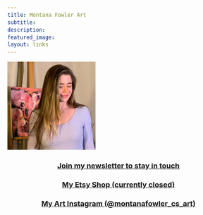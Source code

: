 ```yaml
---
title: Montana Fowler Art
subtitle: 
description: 
featured_image: 
layout: links
---
```


<img src="/images/portrait/2021_portrait-5.jpg" alt="MontanaFowlerArt" width="200"/>

<h3 style="text-align: center; text-decoration: underline;"> <a href="https://montanafowler.us2.list-manage.com/subscribe?u=a53b48a7dada1d1df2268f45c&id=e5121f1348"> Join my newsletter to stay in touch </a></h3>
<h3 style="text-align: center; text-decoration: underline;"> <a href="https://www.etsy.com/shop/MontanaFowlerArt"> My Etsy Shop (currently closed) </a></h3>
<h3 style="text-align: center; text-decoration: underline;"> <a href="https://www.instagram.com/montanafowler_cs_art/"> My Art Instagram (@montanafowler_cs_art) </a></h3>
